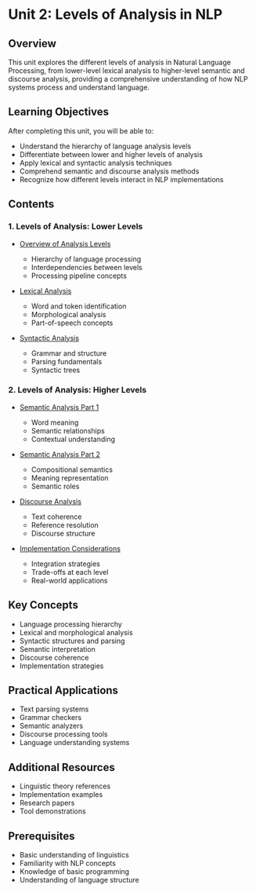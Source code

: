 # Unit 2: Levels of Analysis in NLP

## Overview
This unit explores the different levels of analysis in Natural Language Processing, from lower-level lexical analysis to higher-level semantic and discourse analysis, providing a comprehensive understanding of how NLP systems process and understand language.

## Learning Objectives
After completing this unit, you will be able to:
- Understand the hierarchy of language analysis levels
- Differentiate between lower and higher levels of analysis
- Apply lexical and syntactic analysis techniques
- Comprehend semantic and discourse analysis methods
- Recognize how different levels interact in NLP implementations

## Contents

### 1. Levels of Analysis: Lower Levels
- [Overview of Analysis Levels](01_overview.md)
  - Hierarchy of language processing
  - Interdependencies between levels
  - Processing pipeline concepts

- [Lexical Analysis](02_lexical_analysis.md)
  - Word and token identification
  - Morphological analysis
  - Part-of-speech concepts
  
- [Syntactic Analysis](03_syntactic_analysis.md)
  - Grammar and structure
  - Parsing fundamentals
  - Syntactic trees

### 2. Levels of Analysis: Higher Levels
- [Semantic Analysis Part 1](04_semantic_analysis_1.md)
  - Word meaning
  - Semantic relationships
  - Contextual understanding
  
- [Semantic Analysis Part 2](05_semantic_analysis_2.md)
  - Compositional semantics
  - Meaning representation
  - Semantic roles

- [Discourse Analysis](06_discourse_analysis.md)
  - Text coherence
  - Reference resolution
  - Discourse structure

- [Implementation Considerations](07_implementation.md)
  - Integration strategies
  - Trade-offs at each level
  - Real-world applications

## Key Concepts
- Language processing hierarchy
- Lexical and morphological analysis
- Syntactic structures and parsing
- Semantic interpretation
- Discourse coherence
- Implementation strategies

## Practical Applications
- Text parsing systems
- Grammar checkers
- Semantic analyzers
- Discourse processing tools
- Language understanding systems

## Additional Resources
- Linguistic theory references
- Implementation examples
- Research papers
- Tool demonstrations

## Prerequisites
- Basic understanding of linguistics
- Familiarity with NLP concepts
- Knowledge of basic programming
- Understanding of language structure 